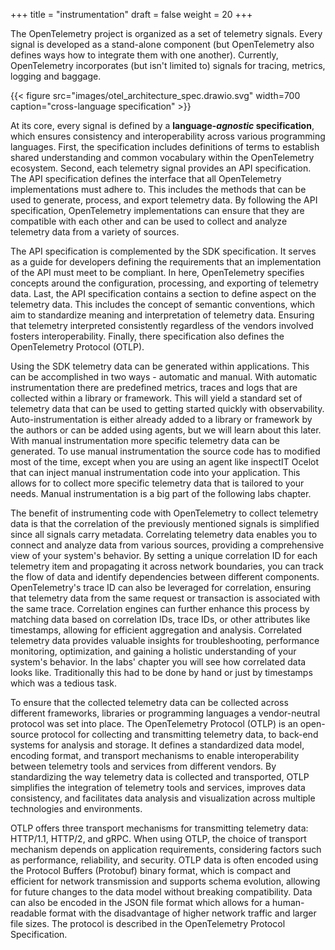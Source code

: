 +++
title = "instrumentation"
draft = false
weight = 20
+++

The OpenTelemetry project is organized as a set of telemetry signals.
Every signal is developed as a stand-alone component (but OpenTelemetry also defines ways how to integrate them with one another).
Currently, OpenTelemetry incorporates (but isn't limited to) signals for tracing, metrics, logging and baggage.

{{< figure src="images/otel_architecture_spec.drawio.svg" width=700 caption="cross-language specification" >}}

At its core, every signal is defined by a **language-*agnostic* specification**, which ensures consistency and interoperability across various programming languages.
First, the specification includes definitions of terms to establish shared understanding and common vocabulary within the OpenTelemetry ecosystem.
Second, each telemetry signal provides an API specification.
The API specification defines the interface that all OpenTelemetry implementations must adhere to. This includes the methods that can be used to generate, process, and export telemetry data. By following the API specification, OpenTelemetry implementations can ensure that they are compatible with each other and can be used to collect and analyze telemetry data from a variety of sources.

The API specification is complemented by the SDK specification.
It serves as a guide for developers defining the requirements that an implementation of the API must meet to be compliant.
In here, OpenTelemetry specifies concepts around the configuration, processing, and exporting of telemetry data.
Last, the API specification contains a section to define aspect on the telemetry data.
This includes the concept of semantic conventions, which aim to standardize meaning and interpretation of telemetry data.
Ensuring that telemetry interpreted consistently regardless of the vendors involved fosters interoperability.
Finally, there specification also defines the OpenTelemetry Protocol (OTLP).

Using the SDK telemetry data can be generated within applications. This can be accomplished in two ways - automatic and manual. With automatic instrumentation there are predefined metrics, traces and logs that are collected within a library or framework. This will yield a standard set of telemetry data that can be used to getting started quickly with observability. Auto-instrumentation is either already added to a library or framework by the authors or can be added using agents, but we will learn about this later. With manual instrumentation more specific telemetry data can be generated. To use manual instrumentation the source code has to modified most of the time, except when you are using an agent like inspectIT Ocelot that can inject manual instrumentation code into your application. This allows for to collect more specific telemetry data that is tailored to your needs. Manual instrumentation is a big part of the following labs chapter.

The benefit of instrumenting code with OpenTelemetry to collect telemetry data is that the correlation of the previously mentioned signals is simplified since all signals carry metadata. Correlating telemetry data enables you to connect and analyze data from various sources, providing a comprehensive view of your system's behavior. By setting a unique correlation ID for each telemetry item and propagating it across network boundaries, you can track the flow of data and identify dependencies between different components. OpenTelemetry's trace ID can also be leveraged for correlation, ensuring that telemetry data from the same request or transaction is associated with the same trace. Correlation engines can further enhance this process by matching data based on correlation IDs, trace IDs, or other attributes like timestamps, allowing for efficient aggregation and analysis. Correlated telemetry data provides valuable insights for troubleshooting, performance monitoring, optimization, and gaining a holistic understanding of your system's behavior. In the labs' chapter you will see how correlated data looks like. Traditionally this had to be done by hand or just by timestamps which was a tedious task.

To ensure that the collected telemetry data can be collected across different frameworks, libraries or programming languages a vendor-neutral protocol was set into place. The OpenTelemetry Protocol (OTLP) is an open-source protocol for collecting and transmitting telemetry data, to back-end systems for analysis and storage. It defines a standardized data model, encoding format, and transport mechanisms to enable interoperability between telemetry tools and services from different vendors. By standardizing the way telemetry data is collected and transported, OTLP simplifies the integration of telemetry tools and services, improves data consistency, and facilitates data analysis and visualization across multiple technologies and environments.

OTLP offers three transport mechanisms for transmitting telemetry data: HTTP/1.1, HTTP/2, and gRPC. When using OTLP, the choice of transport mechanism depends on application requirements, considering factors such as performance, reliability, and security. OTLP data is often encoded using the Protocol Buffers (Protobuf) binary format, which is compact and efficient for network transmission and supports schema evolution, allowing for future changes to the data model without breaking compatibility. Data can also be encoded in the JSON file format which allows for a human-readable format with the disadvantage of higher network traffic and larger file sizes. The protocol is described in the OpenTelemetry Protocol Specification.